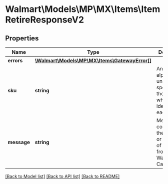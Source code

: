 # Walmart\Models\MP\MX\Items\ItemRetireResponseV2

## Properties

Name | Type | Description | Notes
------------ | ------------- | ------------- | -------------
**errors** | [**\Walmart\Models\MP\MX\Items\GatewayError[]**](GatewayError.md) |  | [optional]
**sku** | **string** | An arbitrary alphanumeric unique ID, specified by the seller, which identifies each item. |
**message** | **string** | Message confirming the deletion or retirement of an item from the Walmart Catalog | [optional]


[[Back to Model list]](./) [[Back to API list]](../../../../../README.md#supported-apis) [[Back to README]](../../../../../README.md)
